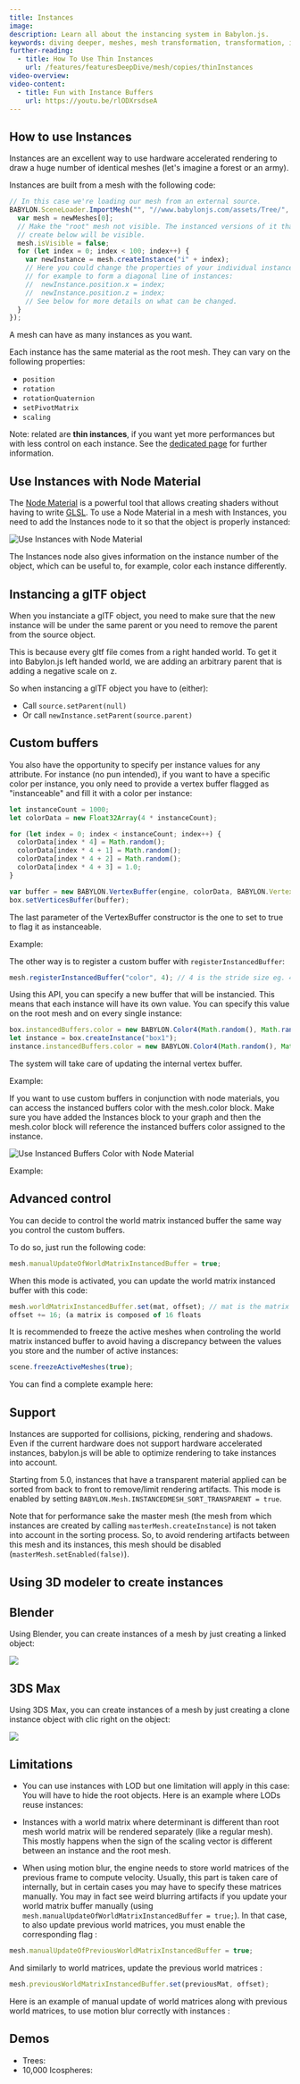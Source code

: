 ```yaml
---
title: Instances
image:
description: Learn all about the instancing system in Babylon.js.
keywords: diving deeper, meshes, mesh transformation, transformation, instancing
further-reading:
  - title: How To Use Thin Instances
    url: /features/featuresDeepDive/mesh/copies/thinInstances
video-overview:
video-content:
  - title: Fun with Instance Buffers
    url: https://youtu.be/rlODXrsdseA
---
```


## How to use Instances

Instances are an excellent way to use hardware accelerated rendering to draw a huge number of identical meshes (let's imagine a forest or an army).

Instances are built from a mesh with the following code:

```javascript
// In this case we're loading our mesh from an external source.
BABYLON.SceneLoader.ImportMesh("", "//www.babylonjs.com/assets/Tree/", "tree.babylon", scene, function (newMeshes) {
  var mesh = newMeshes[0];
  // Make the "root" mesh not visible. The instanced versions of it that we
  // create below will be visible.
  mesh.isVisible = false;
  for (let index = 0; index < 100; index++) {
    var newInstance = mesh.createInstance("i" + index);
    // Here you could change the properties of your individual instance,
    // for example to form a diagonal line of instances:
    //  newInstance.position.x = index;
    //  newInstance.position.z = index;
    // See below for more details on what can be changed.
  }
});
```

A mesh can have as many instances as you want.

Each instance has the same material as the root mesh. They can vary on the following properties:

- `position`
- `rotation`
- `rotationQuaternion`
- `setPivotMatrix`
- `scaling`

Note: related are **thin instances**, if you want yet more performances but with less control on each instance. See the [dedicated page](/features/featuresDeepDive/mesh/copies/thinInstances) for further information.

## Use Instances with Node Material

The [Node Material](/features/featuresDeepDive/materials/node_material) is a powerful tool that allows creating shaders without having to write [GLSL](https://www.khronos.org/opengl/wiki/OpenGL_Shading_Language). To use a Node Material in a mesh with Instances, you need to add the Instances node to it so that the object is properly instanced:

![Use Instances with Node Material](/img/how_to/instances-node.png)

The Instances node also gives information on the instance number of the object, which can be useful to, for example, color each instance differently.

<Playground id="#PB1NS6#6" title="Using Node Material with Instances" description="Use Instances node on the Node Material"/>

## Instancing a glTF object

When you instanciate a glTF object, you need to make sure that the new instance will be under the same parent or you need to remove the parent from the source object.

This is because every gltf file comes from a right handed world. To get it into Babylon.js left handed world, we are adding an arbitrary parent that is adding a negative scale on z.

So when instancing a glTF object you have to (either):

- Call `source.setParent(null)`
- Or call `newInstance.setParent(source.parent)`

## Custom buffers

You also have the opportunity to specify per instance values for any attribute. For instance (no pun intended), if you want to have a specific color per instance, you only need to provide a vertex buffer flagged as "instanceable" and fill it with a color per instance:

```javascript
let instanceCount = 1000;
let colorData = new Float32Array(4 * instanceCount);

for (let index = 0; index < instanceCount; index++) {
  colorData[index * 4] = Math.random();
  colorData[index * 4 + 1] = Math.random();
  colorData[index * 4 + 2] = Math.random();
  colorData[index * 4 + 3] = 1.0;
}

var buffer = new BABYLON.VertexBuffer(engine, colorData, BABYLON.VertexBuffer.ColorKind, false, false, 4, true);
box.setVerticesBuffer(buffer);
```

The last parameter of the VertexBuffer constructor is the one to set to true to flag it as instanceable.

Example: <Playground id="#8L50Q3#203" title="Custom Buffers Example 1" description="Simple example of custom buffers."/>

The other way is to register a custom buffer with `registerInstancedBuffer`:

```javascript
mesh.registerInstancedBuffer("color", 4); // 4 is the stride size eg. 4 floats here
```

Using this API, you can specify a new buffer that will be instancied. This means that each instance will have its own value. You can specify this value on the root mesh and on every single instance:

```javascript
box.instancedBuffers.color = new BABYLON.Color4(Math.random(), Math.random(), Math.random(), 1);
let instance = box.createInstance("box1");
instance.instancedBuffers.color = new BABYLON.Color4(Math.random(), Math.random(), Math.random(), 1);
```

The system will take care of updating the internal vertex buffer.

Example: <Playground id="#YPABS1#183" title="Custom Buffers Example 2" description="Simple example of custom buffers."/>

If you want to use custom buffers in conjunction with node materials, you can access the instanced buffers color with the mesh.color block. Make sure you have added the Instances block to your graph and then the mesh.color block will reference the instanced buffers color assigned to the instance.  

![Use Instanced Buffers Color with Node Material](/img/how_to/instances-node-meshColor.png)

Example: <Playground id="#D6GB23" title="Custom Buffers in Node Material" description="Using custom buffers to drive texture offset in node material."/>

## Advanced control

You can decide to control the world matrix instanced buffer the same way you control the custom buffers.

To do so, just run the following code:

```javascript
mesh.manualUpdateOfWorldMatrixInstancedBuffer = true;
```

When this mode is activated, you can update the world matrix instanced buffer with this code:

```javascript
mesh.worldMatrixInstancedBuffer.set(mat, offset); // mat is the matrix you want to store at the given offset
offset += 16; (a matrix is composed of 16 floats
```

It is recommended to freeze the active meshes when controling the world matrix instanced buffer to avoid having a discrepancy between the values you store and the number of active instances:

```javascript
scene.freezeActiveMeshes(true);
```

You can find a complete example here: <Playground id="#HJGC2G" title="Instancing Advanced Control" description="Simple example of instancing advanced controls."/>

## Support

Instances are supported for collisions, picking, rendering and shadows. Even if the current hardware does not support hardware accelerated instances, babylon.js will be able to optimize rendering to take instances into account.

Starting from 5.0, instances that have a transparent material applied can be sorted from back to front to remove/limit rendering artifacts. This mode is enabled by setting `BABYLON.Mesh.INSTANCEDMESH_SORT_TRANSPARENT = true`.

Note that for performance sake the master mesh (the mesh from which instances are created by calling `masterMesh.createInstance`) is not taken into account in the sorting process. So, to avoid rendering artifacts between this mesh and its instances, this mesh should be disabled (`masterMesh.setEnabled(false)`).

## Using 3D modeler to create instances

## Blender

Using Blender, you can create instances of a mesh by just creating a linked object:

![](/img/how_to/use-instance/blender-linked-object.jpg)

## 3DS Max

Using 3DS Max, you can create instances of a mesh by just creating a clone instance object with clic right on the object:

![](/img/how_to/use-instance/3ds-linked-object.jpg)

## Limitations

- You can use instances with LOD but one limitation will apply in this case: You will have to hide the root objects.
  Here is an example where LODs reuse instances:
  <Playground id="#0720FC#10" title="Instances and LODs" description="Simple example of instancing and LODs."/>

- Instances with a world matrix where determinant is different than root mesh world matrix will be rendered separately (like a regular mesh). This mostly happens when the sign of the scaling vector is different between an instance and the root mesh.

- When using motion blur, the engine needs to store world matrices of the previous frame to compute velocity. Usually, this part is taken care of internally, but in certain cases you may have to specify these matrices manually. You may in fact see weird blurring artifacts if you update your world matrix buffer manually (using `mesh.manualUpdateOfWorldMatrixInstancedBuffer = true;`). In that case, to also update previous world matrices, you must enable the corresponding flag :

```javascript
mesh.manualUpdateOfPreviousWorldMatrixInstancedBuffer = true;
```

And similarly to world matrices, update the previous world matrices :

```javascript
mesh.previousWorldMatrixInstancedBuffer.set(previousMat, offset);
```

Here is an example of manual update of world matrices along with previous world matrices, to use motion blur correctly with instances :
<Playground id="#HJGC2G#58" title="Instances previous matrices motion blur" description="Updating manually previous world matrices for instances to work with motion blur"/>

## Demos

- Trees: <Playground id="#YB006J#75" title="Instancing Trees Example" description="Simple example of instancing with trees."/>
- 10,000 Icospheres: <Playground id="#c2ynt9#12" title="10,000 Icospheres" description="Simple example of instancing with 10,000 icospheres."/>
